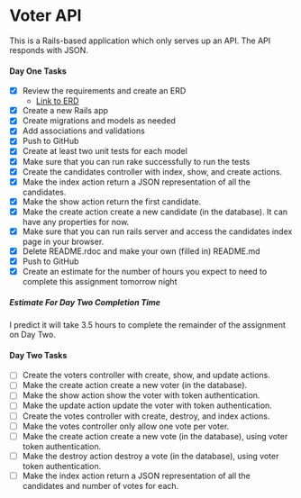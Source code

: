 # Voter API

This is a Rails-based application which only serves up an API. The API responds with JSON.


#### Day One Tasks

- [x] Review the requirements and create an ERD
    - [Link to ERD](https://www.lucidchart.com/invitations/accept/c1b61a37-4139-4172-8ce0-4f24cd19dfe8)
- [x] Create a new Rails app
- [x] Create migrations and models as needed
- [x] Add associations and validations
- [x] Push to GitHub
- [x] Create at least two unit tests for each model
- [x] Make sure that you can run rake successfully to run the tests
- [x] Create the candidates controller with index, show, and create actions.
- [x] Make the index action return a JSON representation of all the candidates.
- [x] Make the show action return the first candidate.
- [x] Make the create action create a new candidate (in the database). It can have any properties for now.
- [x] Make sure that you can run rails server and access the candidates index page in your browser.
- [x] Delete README.rdoc and make your own (filled in) README.md
- [x] Push to GitHub
- [x] Create an estimate for the number of hours you expect to need to complete this assignment tomorrow night

##### Estimate For Day Two Completion Time
I predict it will take 3.5 hours to complete the remainder of the assignment on Day Two.

#### Day Two Tasks
- [ ] Create the voters controller with create, show, and update actions.
- [ ] Make the create action create a new voter (in the database).
- [ ] Make the show action show the voter with token authentication.
- [ ] Make the update action update the voter with token authentication.
- [ ] Create the votes controller with create, destroy, and index actions.
- [ ] Make the votes controller only allow one vote per voter.
- [ ] Make the create action create a new vote (in the database), using voter token authentication.
- [ ] Make the destroy action destroy a vote (in the database), using voter token authentication.
- [ ] Make the index action return a JSON representation of all the candidates and number of votes for each.
